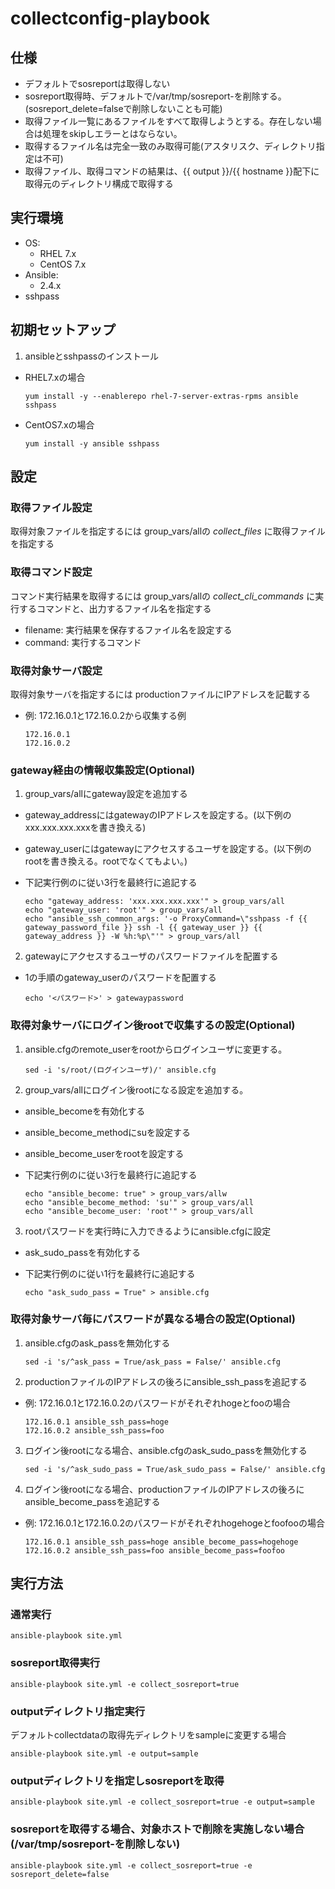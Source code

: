 # collectconfig-playbook

## 仕様

- デフォルトでsosreportは取得しない
- sosreport取得時、デフォルトで/var/tmp/sosreport-を削除する。(sosreport_delete=falseで削除しないことも可能)
- 取得ファイル一覧にあるファイルをすべて取得しようとする。存在しない場合は処理をskipしエラーとはならない。
- 取得するファイル名は完全一致のみ取得可能(アスタリスク、ディレクトリ指定は不可)
- 取得ファイル、取得コマンドの結果は、{{ output }}/{{ hostname }}配下に取得元のディレクトリ構成で取得する

## 実行環境

- OS:
  - RHEL 7.x
  - CentOS 7.x
- Ansible:
  - 2.4.x
- sshpass

## 初期セットアップ

1. ansibleとsshpassのインストール

  - RHEL7.xの場合
    ```
    yum install -y --enablerepo rhel-7-server-extras-rpms ansible sshpass
    ```

  - CentOS7.xの場合
    ```
    yum install -y ansible sshpass
    ```

## 設定

### 取得ファイル設定

取得対象ファイルを指定するには
group_vars/allの *collect_files* に取得ファイルを指定する

### 取得コマンド設定

コマンド実行結果を取得するには
group_vars/allの *collect_cli_commands* に実行するコマンドと、出力するファイル名を指定する

- filename: 実行結果を保存するファイル名を設定する
- command: 実行するコマンド

### 取得対象サーバ設定

取得対象サーバを指定するには
productionファイルにIPアドレスを記載する

- 例: 172.16.0.1と172.16.0.2から収集する例

  ```
  172.16.0.1
  172.16.0.2
  ```

### gateway経由の情報収集設定(Optional)

1. group_vars/allにgateway設定を追加する

  - gateway_addressにはgatewayのIPアドレスを設定する。(以下例のxxx.xxx.xxx.xxxを書き換える)
  - gateway_userにはgatewayにアクセスするユーザを設定する。(以下例のrootを書き換える。rootでなくてもよい。)
  - 下記実行例のに従い3行を最終行に追記する

    ```
    echo "gateway_address: 'xxx.xxx.xxx.xxx'" > group_vars/all
    echo "gateway_user: 'root'" > group_vars/all
    echo "ansible_ssh_common_args: '-o ProxyCommand=\"sshpass -f {{ gateway_password_file }} ssh -l {{ gateway_user }} {{ gateway_address }} -W %h:%p\"'" > group_vars/all
    ```

2. gatewayにアクセスするユーザのパスワードファイルを配置する

  - 1の手順のgateway_userのパスワードを配置する

    ```
    echo '<パスワード>' > gatewaypassword
    ```

### 取得対象サーバにログイン後rootで収集するの設定(Optional)

1. ansible.cfgのremote_userをrootからログインユーザに変更する。

    ```
    sed -i 's/root/(ログインユーザ)/' ansible.cfg
    ```

2. group_vars/allにログイン後rootになる設定を追加する。

  - ansible_becomeを有効化する
  - ansible_become_methodにsuを設定する
  - ansible_become_userをrootを設定する
  - 下記実行例のに従い3行を最終行に追記する

    ```
    echo "ansible_become: true" > group_vars/allw
    echo "ansible_become_method: 'su'" > group_vars/all
    echo "ansible_become_user: 'root'" > group_vars/all
    ```

3. rootパスワードを実行時に入力できるようにansible.cfgに設定

  - ask_sudo_passを有効化する
  - 下記実行例のに従い1行を最終行に追記する

    ```
    echo "ask_sudo_pass = True" > ansible.cfg
    ```

### 取得対象サーバ毎にパスワードが異なる場合の設定(Optional)

1. ansible.cfgのask_passを無効化する

    ```
    sed -i 's/^ask_pass = True/ask_pass = False/' ansible.cfg
    ```

2. productionファイルのIPアドレスの後ろにansible_ssh_passを追記する

- 例: 172.16.0.1と172.16.0.2のパスワードがそれぞれhogeとfooの場合

  ```
  172.16.0.1 ansible_ssh_pass=hoge
  172.16.0.2 ansible_ssh_pass=foo
  ```

3. ログイン後rootになる場合、ansible.cfgのask_sudo_passを無効化する

    ```
    sed -i 's/^ask_sudo_pass = True/ask_sudo_pass = False/' ansible.cfg
    ```

4. ログイン後rootになる場合、productionファイルのIPアドレスの後ろにansible_become_passを追記する

- 例: 172.16.0.1と172.16.0.2のパスワードがそれぞれhogehogeとfoofooの場合

  ```
  172.16.0.1 ansible_ssh_pass=hoge ansible_become_pass=hogehoge
  172.16.0.2 ansible_ssh_pass=foo ansible_become_pass=foofoo
  ```

## 実行方法

### 通常実行


```
ansible-playbook site.yml
```

### sosreport取得実行

```
ansible-playbook site.yml -e collect_sosreport=true
```

### outputディレクトリ指定実行

デフォルトcollectdataの取得先ディレクトリをsampleに変更する場合

```
ansible-playbook site.yml -e output=sample
```

### outputディレクトリを指定しsosreportを取得

```
ansible-playbook site.yml -e collect_sosreport=true -e output=sample
```

### sosreportを取得する場合、対象ホストで削除を実施しない場合(/var/tmp/sosreport-を削除しない)

```
ansible-playbook site.yml -e collect_sosreport=true -e sosreport_delete=false
```

